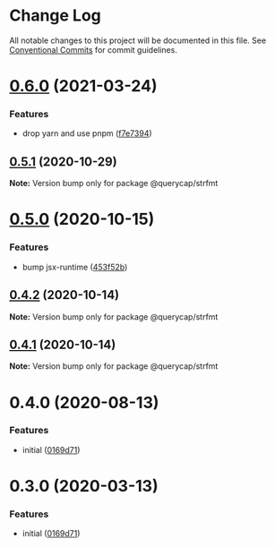 # Change Log

All notable changes to this project will be documented in this file.
See [Conventional Commits](https://conventionalcommits.org) for commit guidelines.

# [0.6.0](https://github.com/querycap/webappkit/compare/@querycap/strfmt@0.5.1...@querycap/strfmt@0.6.0) (2021-03-24)


### Features

* drop yarn and use pnpm ([f7e7394](https://github.com/querycap/webappkit/commit/f7e7394e1531ffb96ecb3e393e8131451f3e1d9f))





## [0.5.1](https://github.com/querycap/webappkit/compare/@querycap/strfmt@0.5.0...@querycap/strfmt@0.5.1) (2020-10-29)

**Note:** Version bump only for package @querycap/strfmt

# [0.5.0](https://github.com/querycap/webappkit/compare/@querycap/strfmt@0.4.2...@querycap/strfmt@0.5.0) (2020-10-15)

### Features

- bump jsx-runtime ([453f52b](https://github.com/querycap/webappkit/commit/453f52b4a7b0e0f987de76da08c9bbb4d39802f8))

## [0.4.2](https://github.com/querycap/webappkit/compare/@querycap/strfmt@0.4.1...@querycap/strfmt@0.4.2) (2020-10-14)

**Note:** Version bump only for package @querycap/strfmt

## [0.4.1](https://github.com/querycap/webappkit/compare/@querycap/strfmt@0.4.0...@querycap/strfmt@0.4.1) (2020-10-14)

**Note:** Version bump only for package @querycap/strfmt

# 0.4.0 (2020-08-13)

### Features

- initial ([0169d71](https://github.com/querycap/webappkit/commit/0169d7105336e71af8f7b32544ae49e29706b189))

# 0.3.0 (2020-03-13)

### Features

- initial ([0169d71](https://github.com/querycap/webappkit/commit/0169d7105336e71af8f7b32544ae49e29706b189))
